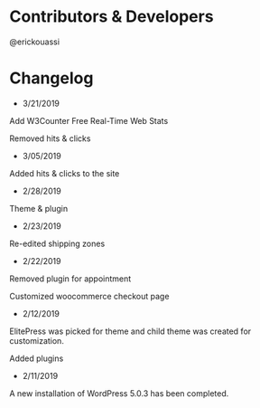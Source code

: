 # Contributors & Developers
@erickouassi

# Changelog

* 3/21/2019

Add W3Counter Free Real-Time Web Stats

Removed hits & clicks

* 3/05/2019

Added hits & clicks to the site

* 2/28/2019

Theme & plugin

* 2/23/2019

Re-edited shipping zones

* 2/22/2019

Removed plugin for appointment

Customized woocommerce checkout page

* 2/12/2019

ElitePress was picked for theme and child theme was created for customization.

Added plugins

* 2/11/2019

A new installation of WordPress 5.0.3 has been completed.

